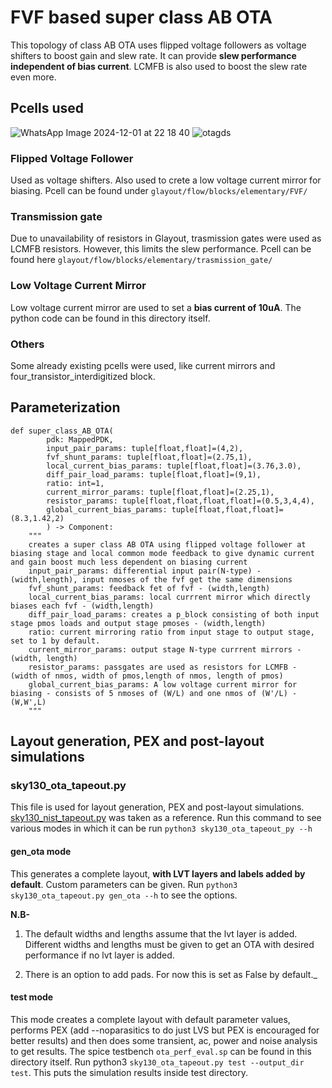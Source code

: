 # FVF based super class AB OTA
This topology of class AB OTA uses flipped voltage followers as voltage shifters to boost gain and slew rate. It can provide **slew performance independent of bias current**. LCMFB is also used to boost the slew rate even more.
## Pcells used
![WhatsApp Image 2024-12-01 at 22 18 40](https://github.com/user-attachments/assets/99d3a1b1-7842-42dc-9033-9e7f452b4a54)
![otagds](https://github.com/user-attachments/assets/4da02a37-eacb-4d2e-9e33-c0ddd4d95a79)
### Flipped Voltage Follower
Used as voltage shifters. Also used to crete a low voltage current mirror for biasing. Pcell can be found under ``` glayout/flow/blocks/elementary/FVF/ ```
### Transmission gate
Due to unavailability of resistors in Glayout, trasmission gates were used as LCMFB resistors. However, this limits the slew performance. Pcell can be found here ``` glayout/flow/blocks/elementary/trasmission_gate/ ```
### Low Voltage Current Mirror
Low voltage current mirror are used to set a **bias current of 10uA**. The python code can be found in this directory itself.
### Others
Some already existing pcells were used, like current mirrors and four_transistor_interdigitized block.
## Parameterization
```
def super_class_AB_OTA(
        pdk: MappedPDK,
        input_pair_params: tuple[float,float]=(4,2),
        fvf_shunt_params: tuple[float,float]=(2.75,1),
        local_current_bias_params: tuple[float,float]=(3.76,3.0),
        diff_pair_load_params: tuple[float,float]=(9,1),
        ratio: int=1,
        current_mirror_params: tuple[float,float]=(2.25,1),
        resistor_params: tuple[float,float,float,float]=(0.5,3,4,4),
        global_current_bias_params: tuple[float,float,float]=(8.3,1.42,2)
        ) -> Component:
    """
    creates a super class AB OTA using flipped voltage follower at biasing stage and local common mode feedback to give dynamic current and gain boost much less dependent on biasing current
    input_pair_params: differential input pair(N-type) - (width,length), input nmoses of the fvf get the same dimensions
    fvf_shunt_params: feedback fet of fvf - (width,length)
    local_current_bias_params: local currrent mirror which directly biases each fvf - (width,length)
    diff_pair_load_params: creates a p_block consisting of both input stage pmos loads and output stage pmoses - (width,length) 
    ratio: current mirroring ratio from input stage to output stage, set to 1 by default.
    current_mirror_params: output stage N-type currrent mirrors - (width, length)
    resistor_params: passgates are used as resistors for LCMFB - (width of nmos, width of pmos,length of nmos, length of pmos)
    global_current_bias_params: A low voltage current mirror for biasing - consists of 5 nmoses of (W/L) and one nmos of (W'/L) - (W,W',L)
    """ 
```
## Layout generation, PEX and post-layout simulations
### sky130_ota_tapeout.py
This file is used for layout generation, PEX and post-layout simulations. [sky130_nist_tapeout.py](https://github.com/idea-fasoc/OpenFASOC/blob/main/openfasoc/generators/glayout/tapeout/tapeout_and_RL/sky130_nist_tapeout.py) was taken as a reference.
Run this command to see various modes in which it can be run
``` python3 sky130_ota_tapeout_py --h ```
#### gen_ota mode
This generates a complete layout, **with LVT layers and labels added by default**. Custom parameters can be given. Run ``` python3 sky130_ota_tapeout.py gen_ota --h ``` to see the options.

**N.B-** 
1. The default widths and lengths assume that the lvt layer is added. Different widths and lengths must be given to get an OTA with desired performance if no lvt layer is added.

2. There is an option to add pads. For now this is set as False by default._
#### test mode
This mode creates a complete layout with default parameter values, performs PEX (add --noparasitics to do just LVS but PEX is encouraged for better results) and then does some transient, ac, power and noise analysis to get results. The spice testbench ``` ota_perf_eval.sp ``` can be found in this directory itself.
Run python3 ``` sky130_ota_tapeout.py test --output_dir test ```. This puts the simulation results inside test directory.
